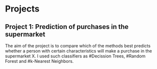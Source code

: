 # Projects


## Project 1: Prediction of purchases in the supermarket
The aim of the project is to compare which of the methods best predicts whether a person with certain characteristics will  make a purchase in the supermarket X. I used such classifiers as #Decission Trees, #Random Forest and #k-Nearest Neighbors. 

